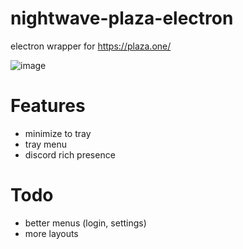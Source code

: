 # nightwave-plaza-electron

electron wrapper for https://plaza.one/

![image](https://github.com/jjoshm/nightwave-plaza-electron/assets/39901876/c2a69fbe-4647-4f47-a115-f79737b0c28a)


# Features
- minimize to tray
- tray menu
- discord rich presence

# Todo
- better menus (login, settings)
- more layouts
